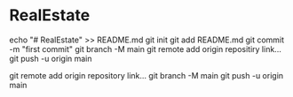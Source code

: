 # RealEstate
echo "# RealEstate" >> README.md
git init
git add README.md
git commit -m "first commit"
git branch -M main
git remote add origin repositiry link...
git push -u origin main


git remote add origin repository link...
git branch -M main
git push -u origin main
